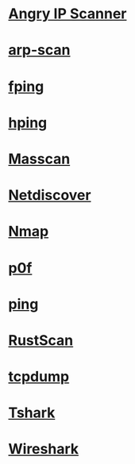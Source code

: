 # [Angry IP Scanner](AngryIPScanner/README.md)

# [arp-scan](arp-scan/README.md)

# [fping](fping/README.md)

# [hping](hping/README.md)

# [Masscan](Masscan/README.md)

# [Netdiscover](Netdiscover/README.md)

# [Nmap](Nmap/README.md)

# [p0f](p0f/README.md)

# [ping](ping/README.md)

# [RustScan](RustScan/README.md)

# [tcpdump](tcpdump/README.md)

# [Tshark](Tshark/README.md)

# [Wireshark](Wireshark/README.md)

